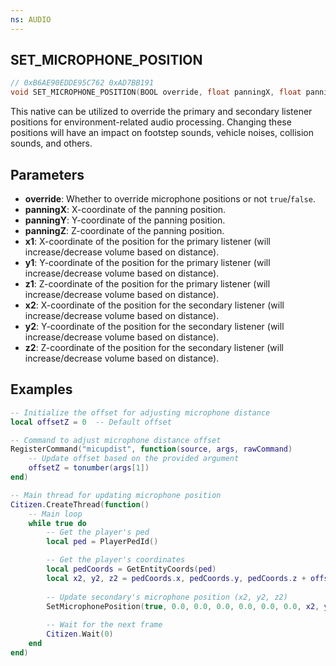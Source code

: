 ```yaml
---
ns: AUDIO
---
```

## SET_MICROPHONE_POSITION

```c
// 0xB6AE90EDDE95C762 0xAD7BB191
void SET_MICROPHONE_POSITION(BOOL override, float panningX, float panningY, float panningZ, float x1, float y1, float z1, float x2, float y2, float z2);
```

This native can be utilized to override the primary and secondary listener positions for environment-related audio processing. Changing these positions will have an impact on footstep sounds, vehicle noises, collision sounds, and others.

## Parameters
* **override**: Whether to override microphone positions or not `true`/`false`.
* **panningX**: X-coordinate of the panning position.
* **panningY**: Y-coordinate of the panning position.
* **panningZ**: Z-coordinate of the panning position.
* **x1**: X-coordinate of the position for the primary listener (will increase/decrease volume based on distance).
* **y1**: Y-coordinate of the position for the primary listener (will increase/decrease volume based on distance).
* **z1**: Z-coordinate of the position for the primary listener (will increase/decrease volume based on distance).
* **x2**: X-coordinate of the position for the secondary listener (will increase/decrease volume based on distance).
* **y2**: Y-coordinate of the position for the secondary listener (will increase/decrease volume based on distance).
* **z2**: Z-coordinate of the position for the secondary listener (will increase/decrease volume based on distance).

## Examples
```lua
-- Initialize the offset for adjusting microphone distance
local offsetZ = 0  -- Default offset

-- Command to adjust microphone distance offset
RegisterCommand("micupdist", function(source, args, rawCommand)
    -- Update offset based on the provided argument
    offsetZ = tonumber(args[1])
end)

-- Main thread for updating microphone position
Citizen.CreateThread(function()
    -- Main loop
    while true do
        -- Get the player's ped
        local ped = PlayerPedId()

        -- Get the player's coordinates
        local pedCoords = GetEntityCoords(ped)
        local x2, y2, z2 = pedCoords.x, pedCoords.y, pedCoords.z + offsetZ
        
        -- Update secondary's microphone position (x2, y2, z2)
        SetMicrophonePosition(true, 0.0, 0.0, 0.0, 0.0, 0.0, 0.0, x2, y2, z2)
        
        -- Wait for the next frame
        Citizen.Wait(0)
    end
end)
```
